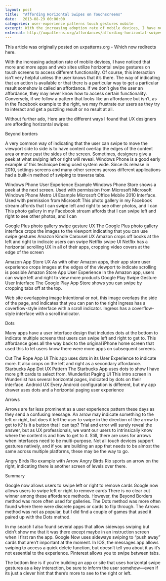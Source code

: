 ```yaml
---
layout: post
title:  "Affording Horizontal Swipes on Touchscreens"
date:   2013-08-29 00:00:00
categories: user-experience patterns touch gestures mobile
excerpt: With the increasing adoption rate of mobile devices, I have noticed that more and more apps and web sites utilize horizontal swipe gestures on touch screens to access different functionality. Of course, this interaction isn’t very helpful unless the user knows that it’s there.
external: http://uxpatterns.org/affordances/affording-horizontal-swipes-on-touchscreens/
---
```

This article was originally posted on uxpatterns.org - Which now redirects here.

With the increasing adoption rate of mobile devices, I have noticed that more and more apps and web sites utilize horizontal swipe gestures on touch screens to access different functionality. Of course, this interaction isn’t very helpful unless the user knows that it’s there. The way of indicating that an action is available or that there is a particular way to get a particular result somehow is called an affordance. If we don’t give the user an affordance, they may never know how to access certain functionality. Conversely, if we follow a pattern that looks like an affordance but isn’t, as in the Facebook example to the right, we may frustrate our users as they try to interact and get a puzzling result or no result at all.

Without further ado, Here are the different ways I found that UX designers are affording horizontal swipes:

Beyond borders

A very common way of indicating that the user can swipe to move the viewport side to side is to have content overlap the edges of the content area or move past the sides of the screen. Sometimes, designers give a peek at what swiping left or right will reveal. Windows Phone is a good early example of this technique being used system wide. Since its release in 2010, settings screens and many other screens across different applications had a built-in method of swiping to traverse tabs.

Windows Phone User Experience Example
Windows Phone Store shows a peek at the next screen. Used with permission from Microsoft
Microsoft Windows Phone Metro UI Example
Microsoft Office Mobile 2010 Interface. Used with permission from Microsoft
This photo gallery in my Facebook stream affords that I can swipe left and right to see other photos, and I can
This photo gallery in my Facebook stream affords that I can swipe left and right to see other photos, and I can

Google Plus photo gallery swipe gesture UX
The Google Plus photo gallery interface crops the images to the viewport indicating that you can use swipe gestures
Amazon Kindle Carousel UX
Amazon crops off books at the left and right to indicate users can swipe
Netflix swipe UI
Netflix has a horizontal scrolling UX in all of their apps, cropping video covers at the edge of the screen

Amazon App Store UX
As with other Amazon apps, their app store user experience crops images at the edges of the viewport to indicate scrolling is possible
Amazon Store App User Experience
In the Amazon app, users can swipe left and right to view more products
Google Play Swipe Gesture User Interface
The Google Play App Store shows you can swipe by cropping tabs off at the top.

Web site overlapping image
Intentional or not, this image overlaps the side of the page, and indicates that you can pan to the right
Ingress has a coverflow-style interface with a scroll indicator.
Ingress has a coverflow-style interface with a scroll indicator.

Dots

Many apps have a user interface design that includes dots at the bottom to indicate multiple screens that users can swipe left and right to get to. This affordance goes all the way back to the original iPhone home screen that used this to let users know there were more apps on subsequent screens.

Cut The Rope App UI
This app uses dots in its User Experience to indicate more. It also crops on the left and right as a secondary affordance.
Starbucks App Dot UX Pattern
The Starbucks App uses dots to show I have more gift cards to select from.
Wunderlist Paging UI
This intro screen in Wunderlist has several horizontal pages, indicated by dots on their interface.
Android UX
Every Android configuration is different, but my app drawer uses dots and a horizontal paging user experience


Arrows

Arrows are far less prominent as a user experience pattern these days as they send a confusing message. An arrow may indicate something to the left or right, but does it tell the user to swipe in the direction of the arrow to get to it? Is it a button that I can tap? Trial and error will surely reveal the answer, but as UX professionals, we want our users to intrinsically know where the content is and how to get to it. Still, there are uses for arrows when interfaces need to be multi-purpose. Not all touch devices support gestures natively, and if you are building an app that needs to be almost the same across multiple platforms, these may be the way to go.

Angry Birds Rio example with Arrow
Angry Birds Rio sports an arrow on the right, indicating there is another screen of levels over there.

Summary

Google now allows users to swipe left or right to remove cards
Google now allows users to swipe left or right to remove cards
There is no clear cut winner among these affordance methods. However, the Beyond Borders method was more often used for galleries. The Dots method was more often found where there were discrete pages or cards to flip through. The Arrows method was not as popular, but I did find a couple of games that used it paired up with the Dots method.

In my search I also found several apps that allow sideways swiping but didn’t show me that it was there except maybe in an instruction screen when I first ran the app. Google Now uses sideways swiping to “push away” cards that aren’t important at the moment. In IOS, the messages app allows swiping to access a quick delete function, but doesn’t tell you about it as it’s not essential to the experience. Pinterest allows you to swipe between tabs.

The bottom line is if you’re building an app or site that uses horizontal swipe gestures as a key interaction, be sure to inform the user somehow—even if its just a clever hint that there’s more to see to the right or left.
